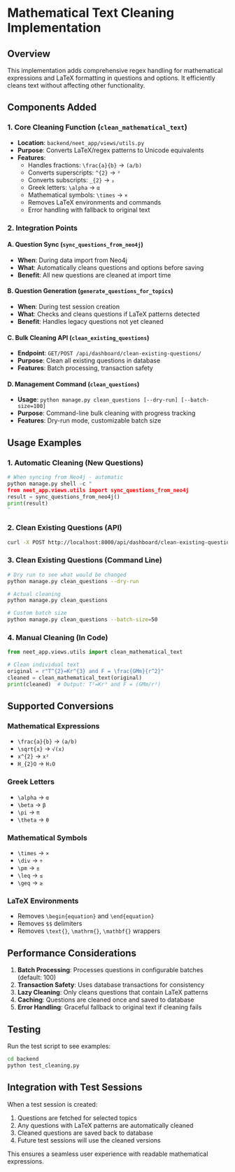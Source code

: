 # Mathematical Text Cleaning Implementation

## Overview
This implementation adds comprehensive regex handling for mathematical expressions and LaTeX formatting in questions and options. It efficiently cleans text without affecting other functionality.

## Components Added

### 1. Core Cleaning Function (`clean_mathematical_text`)
- **Location**: `backend/neet_app/views/utils.py`
- **Purpose**: Converts LaTeX/regex patterns to Unicode equivalents
- **Features**:
  - Handles fractions: `\frac{a}{b}` → `(a/b)`
  - Converts superscripts: `^{2}` → `²`
  - Converts subscripts: `_{2}` → `₂`
  - Greek letters: `\alpha` → `α`
  - Mathematical symbols: `\times` → `×`
  - Removes LaTeX environments and commands
  - Error handling with fallback to original text

### 2. Integration Points

#### A. Question Sync (`sync_questions_from_neo4j`)
- **When**: During data import from Neo4j
- **What**: Automatically cleans questions and options before saving
- **Benefit**: All new questions are cleaned at import time

#### B. Question Generation (`generate_questions_for_topics`)
- **When**: During test session creation
- **What**: Checks and cleans questions if LaTeX patterns detected
- **Benefit**: Handles legacy questions not yet cleaned

#### C. Bulk Cleaning API (`clean_existing_questions`)
- **Endpoint**: `GET/POST /api/dashboard/clean-existing-questions/`
- **Purpose**: Clean all existing questions in database
- **Features**: Batch processing, transaction safety

#### D. Management Command (`clean_questions`)
- **Usage**: `python manage.py clean_questions [--dry-run] [--batch-size=100]`
- **Purpose**: Command-line bulk cleaning with progress tracking
- **Features**: Dry-run mode, customizable batch size

## Usage Examples

### 1. Automatic Cleaning (New Questions)
```python
# When syncing from Neo4j - automatic
python manage.py shell -c "
from neet_app.views.utils import sync_questions_from_neo4j
result = sync_questions_from_neo4j()
print(result)
"
```

### 2. Clean Existing Questions (API)
```bash
curl -X POST http://localhost:8000/api/dashboard/clean-existing-questions/
```

### 3. Clean Existing Questions (Command Line)
```bash
# Dry run to see what would be changed
python manage.py clean_questions --dry-run

# Actual cleaning
python manage.py clean_questions

# Custom batch size
python manage.py clean_questions --batch-size=50
```

### 4. Manual Cleaning (In Code)
```python
from neet_app.views.utils import clean_mathematical_text

# Clean individual text
original = r"T^{2}=Kr^{3} and F = \frac{GMm}{r^2}"
cleaned = clean_mathematical_text(original)
print(cleaned)  # Output: T²=Kr³ and F = (GMm/r²)
```

## Supported Conversions

### Mathematical Expressions
- `\frac{a}{b}` → `(a/b)`
- `\sqrt{x}` → `√(x)`
- `x^{2}` → `x²`
- `H_{2}O` → `H₂O`

### Greek Letters
- `\alpha` → `α`
- `\beta` → `β`
- `\pi` → `π`
- `\theta` → `θ`

### Mathematical Symbols
- `\times` → `×`
- `\div` → `÷`
- `\pm` → `±`
- `\leq` → `≤`
- `\geq` → `≥`

### LaTeX Environments
- Removes `\begin{equation}` and `\end{equation}`
- Removes `$$` delimiters
- Removes `\text{}`, `\mathrm{}`, `\mathbf{}` wrappers

## Performance Considerations

1. **Batch Processing**: Processes questions in configurable batches (default: 100)
2. **Transaction Safety**: Uses database transactions for consistency
3. **Lazy Cleaning**: Only cleans questions that contain LaTeX patterns
4. **Caching**: Questions are cleaned once and saved to database
5. **Error Handling**: Graceful fallback to original text if cleaning fails

## Testing

Run the test script to see examples:
```bash
cd backend
python test_cleaning.py
```

## Integration with Test Sessions

When a test session is created:
1. Questions are fetched for selected topics
2. Any questions with LaTeX patterns are automatically cleaned
3. Cleaned questions are saved back to database
4. Future test sessions will use the cleaned versions

This ensures a seamless user experience with readable mathematical expressions.
